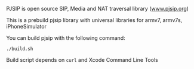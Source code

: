 PJSIP is open source SIP, Media and NAT traversal library (www.pjsip.org)

This is a prebuild pjsip library with universal libraries for armv7, armv7s, iPhoneSimulator

You can build pjsip with the following command:
```
./build.sh
```

Build script depends on `curl` and Xcode Command Line Tools
